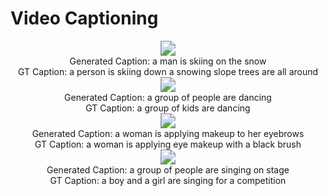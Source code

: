 # Video Captioning 

<div align=center><img src="videos\msrvtt\video8105.gif" style="zoom:150%;" /> </div>



<div align=center><center> Generated Caption:  a man is skiing on the snow</center></div>

<div align=center><center>GT Caption:  a person is skiing down a snowing slope trees are all around</center> </div>

<div align=center><img src="videos\msrvtt\video9462.gif" style="zoom:150%;" /></div>





<div align=center><center> Generated Caption: a group of people are dancing </center></div>

<div align=center><center> GT Caption: a group of kids are dancing </center></div>

<div align=center><img src="videos\msrvtt\video9818.gif" style="zoom:150%;" /></div>



<div align=center><center>Generated Caption: a woman is applying makeup to her eyebrows</center></div>

<div align=center><center> GT Caption: a woman is applying eye makeup with a black brush</center></div>

<div align=center><img src="videos\msrvtt\video9149.gif" style="zoom:150%;" /></div>



<div align=center><center>Generated Caption: a group of people are singing on stage </center></div>

<div align=center><center> GT Caption: a boy and a girl are singing for a competition </center></div>

